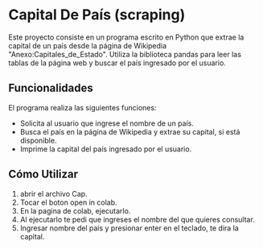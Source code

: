 # Capital De País (scraping)

Este proyecto consiste en un programa escrito en Python que extrae la capital de un país desde la página de Wikipedia "Anexo:Capitales_de_Estado". Utiliza la biblioteca pandas para leer las tablas de la página web y buscar el país ingresado por el usuario.

## Funcionalidades

El programa realiza las siguientes funciones:

- Solicita al usuario que ingrese el nombre de un país.
- Busca el país en la página de Wikipedia y extrae su capital, si está disponible.
- Imprime la capital del país ingresado por el usuario.

## Cómo Utilizar

1. abrir el archivo Cap.
2. Tocar el boton open in colab.
3. En la pagina de colab, ejecutarlo.
4. Al ejecutarlo te pedi que ingreses el nombre del que quieres consultar.
5. Ingresar nombre del pais y presionar enter en el teclado, te dira la capital.
